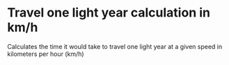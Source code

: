 # Travel one light year calculation in km/h
Calculates the time it would take to travel one light year at a given speed in kilometers per hour (km/h)
